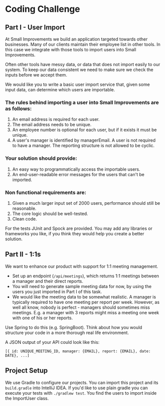 # Coding Challenge

## Part I - User Import
At Small Improvements we build an application targeted towards other businesses. Many of our clients maintain their employee list in other tools.  In this case we integrate with those tools to import users into Small Improvements.

Often other tools have messy data, or data that does not import easily to our system. To keep our data consistent we need to make sure we check the inputs before we accept them.

We would like you to write a basic user import service that, given some input data, can determine which users are importable.

### The rules behind importing a user into Small Improvements are as follows:
1. An email address is required for each user.
1. The email address needs to be unique.
1. An employee number is optional for each user, but if it exists it must be unique.
1. A user's manager is identified by managerEmail. A user is not required to have a manager. The reporting structure is not allowed to be cyclic.

### Your solution should provide:
1. An easy way to programmatically access the importable users.
1. An end-user-readable error messages for the users that can't be imported.

### Non functional requirements are:
1. Given a much larger input set of 2000 users, performance should still be reasonable.
1. The core logic should be well-tested.
1. Clean code.

For the tests  JUnit and Spock are provided.
You may add any libraries or frameworks you like, if you think they would help you create a better solution.

## Part II - 1:1s

We want to enhance our product with support for 1:1 meeting management. 

- Set up an endpoint (`/api/meetings`), which returns 1:1 meetings between a manager and their direct reports.
- You will need to generate sample meeting data for now, by using the users you just imported in Part I of this task.
- We would like the meeting data to be somewhat realistic. A manager is typically required to have one meeting per report per week. However, as well all know, nobody is perfect - managers should sometimes miss meetings. E.g. a manager with 3 reports might miss a meeting one week with one of his or her reports.

Use Spring to do this (e.g. SpringBoot). Think about how you would structure your code in a more thorough real life environment.


A JSON output of your API could look like this:

```
[{ id: UNIQUE_MEETING_ID, manager: {EMAIL}, report: {EMAIL}, date: DATE}, ...]
```

## Project Setup
We use Gradle to configure our projects. You can import this project and its `build.gradle` into IntelliJ IDEA.
If you'd like to use plain gradle you can execute your tests with `./gradlew test`.
You find the users to import inside the ImportUser class.
